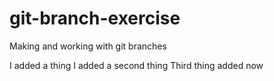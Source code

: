 # git-branch-exercise
Making and working with git branches

I added a thing
I added a second thing
Third thing added now
